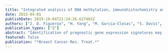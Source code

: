 ```yaml
---
title: "Integrated analysis of DNA methylation, immunohistochemistry and mRNA expression, data identifies a methylation expression index (MEI) robustly associated with survival of ER-positive breast cancer patients"
date: 2015-04-01
publishDate: 2019-10-04T21:24:26.627403Z
authors: ["J. D. Figueroa", "H. Yang", "M. Garcia-Closas", "S. Davis", "P. Meltzer", "J. Lissowska", "H. N. Horne", "M. E. Sherman", "M. Lee"]
publication_types: ["2"]
abstract: "Identification of prognostic gene expression signatures may enable improved decisions about management of breast cancer. To identify a prognostic signature for breast cancer, we performed DNA methylation profiling and identified methylation markers that were associated with expression of ER, PR, HER2, CK5/6, and EGFR proteins. Methylation markers that were correlated with corresponding mRNA expression levels were identified using 208 invasive tumors from a population-based case-control study conducted in Poland. Using this approach, we defined the methylation expression index (MEI) signature that was based on a weighted sum of mRNA levels of 57 genes. Classification of cases as low or high MEI scores was related to survival using Cox regression models. In the Polish study, women with ER-positive low MEI cancers had reduced survival at a median of 5.20 years of follow-up, HR = 2.85 95% CI = 1.25-6.47. Low MEI was also related to decreased survival in four independent datasets totaling over 2500 ER-positive breast cancers. These results suggest that integrated analysis of tumor expression markers, DNA methylation, and mRNA data may be an important approach for identifying breast cancer prognostic signatures. Prospective assessment of MEI along with other prognostic signatures should be evaluated in future studies."
featured: false
publication: "*Breast Cancer Res. Treat.*"
---
```


